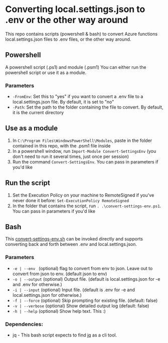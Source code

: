 # Converting local.settings.json to .env or the other way around

This repo contains scripts (powershell & bash) to convert Azure functions local.settings.json files to .env files, or the other way around.


## Powershell
  A powershell script (.ps1) and module (.psm1)
  You can either run the powershell script or use it as a module.
  ### Parameters

  - `-FromEnv`: Set this to "yes" if you want to convert a .env file to a local.settings.json file. By default, it is set to "no"
  - `-Path`: Set the path to the folder containing the file to convert. By default, it is the current directory

  ## Use as a module

  1. In `C:\Program Files\WindowsPowerShell\Modules`, paste in the folder contained in this repo, with the .psm1 file inside
  2. In a powershell window, run `Import-Module Convert-SettingsEnv` (you don't need to run it several times, just once per session)
  3. Run the command `Convert-SettingsEnv`. You can pass in parameters if you'd like

  ## Run the script

  1. Set the Execution Policy on your machine to RemoteSigned if you've never done it before: `Set-ExecutionPolicy RemoteSigned`
  2. In the folder that contains the script, run `. .\convert-settings-env.ps1`. You can pass in parameters if you'd like

## Bash
  This [convert-settings-env.sh](bash/convert-settings-env.sh) can be invoked directly and supports converting back and forth between .env and local.settings.json.

  ### Parameters
  * `-e | --env `      (optional) flag to convert from env to json. Leave out to convert from json to env. (default json to env)
  * `-o | --output`   (optional) Output file. (default is local.settings.json for -e and .env for otherwise.)
  * `-i | --input`    (optional) Input file. (default is .env for -e and local.settings.json for otherwise.)
  * `-f | --force`    (optional) Skip prompting for existing file. (default: false)
  * `-v | --verbose`  (optional) Show detailed output log (default: false)
  * `-h | --help`     (optional) Show help text. This :) 

  ### Dependencies:
  * jq - This bash script expects to find [jq](https://stedolan.github.io/jq/) as a cli tool.






